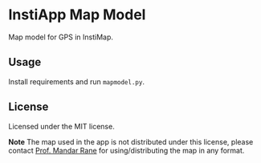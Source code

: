 # InstiApp Map Model
Map model for GPS in InstiMap.

## Usage
Install requirements and run `mapmodel.py`.

## License
Licensed under the MIT license.

**Note** The map used in the app is not distributed under this license, please contact [Prof. Mandar Rane](http://www.mrane.com/) for using/distributing the map in any format.
